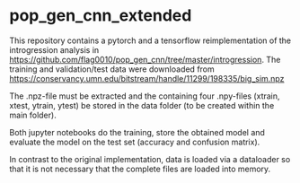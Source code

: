 # pop_gen_cnn_extended

This repository contains a pytorch and a tensorflow reimplementation of the introgression analysis in https://github.com/flag0010/pop_gen_cnn/tree/master/introgression.
The training and validation/test data were downloaded from https://conservancy.umn.edu/bitstream/handle/11299/198335/big_sim.npz

The  .npz-file must be extracted and the containing four .npy-files (xtrain, xtest, ytrain, ytest) be stored in the data folder (to be created within the main folder).

Both jupyter notebooks do the training, store the obtained model and evaluate the model on the test set (accuracy and confusion matrix).

In contrast to the original implementation, data is loaded via a dataloader so that it is not necessary that the complete files are loaded into memory.
